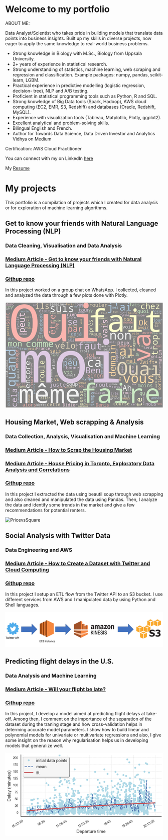 # Welcome to my portfolio

ABOUT ME:

Data Analyst/Scientist who takes pride in building models that translate data points into business insights. Built up my skills in diverse projects, now eager to apply the same knowledge to real-world business problems.

- Strong knowledge in Biology with M.Sc., Biology from Uppsala University.
- 2+ years of experience in statistical research.
- Strong understanding of statistics, machine learning, web scraping and regression and classification. Example packages: numpy, pandas, scikit-learn, LGBM.
- Practical experience in predictive modelling (logistic regression, decision- tree), NLP and A/B testing.
- Proficient in statistical programming tools such as Python, R and SQL.
- Strong knowledge of Big Data tools (Spark, Hadoop), AWS cloud computing (EC2, EMR, S3, Redshift) and databases (Oracle, Redshift, MySQL).
- Experience with visualization tools (Tableau, Matplotlib, Plotly, ggplot2).
- Excellent analytical and problem-solving skills.
- Bilingual English and French.
- Author for Towards Data Science, Data Driven Investor and Analytics Vidhya on Medium

Certification:
AWS Cloud Practitioner

You can connect with my on LinkedIn [here](https://www.linkedin.com/in/risserl/)

My [Resume](https://drive.google.com/file/d/1atQGP0nNCwwhLvURgtV_-ax-SNvYy4_O/view?usp=sharing) 

# My projects

This portfolio is a compilation of projects which I created for data analysis or for exploration of machine learning algorithms. 

## Get to know your friends with Natural Language Processing (NLP)
### Data Cleaning, Visualisation and Data Analysis
### [Medium Article - Get to know your friends with Natural Language Processing (NLP)](https://towardsdatascience.com/get-to-know-your-friends-with-natural-language-processing-nlp-38a1f6e56e09) 

### [Githup repo](https://github.com/walkyrie67/whatsapp_analysis)

In this project worked on a group chat on WhatsApp. I collected, cleaned and analyzed the data through a few plots done with Plotly. 

![wordcloud](images/word_cloud.png "Word cloud")

## Housing Market, Web scrapping & Analysis
### Data Collection, Analysis, Visualisation and Machine Learning
### [Medium Article - How to Scrap the Housing Market](https://medium.com/datadriveninvestor/how-to-scrap-the-housing-market-9081a1610fea?source=friends_link&sk=922dee31b18d73dbc03b1ff17dbffba0) 
### [Medium Article - House Pricing in Toronto, Exploratory Data Analysis and Correlations](https://medium.com/datadriveninvestor/house-pricing-in-toronto-exploratory-data-analysis-and-correlations-45d2f11475f4?source=friends_link&sk=86f7cc2f3b0dc90b3b4aa5f152c82d6e) 

### [Githup repo](https://github.com/walkyrie67/toronto_housing_webscraping/tree/master)

In this project I extracted the data using beautil soup through web scrapping and also cleaned and manipulated the data using Pandas. Then, I analyze the data and identify some trends in the market and give a few recommendations for potential renters.

![PricevsSquare](images/pricevssquare.png")

## Social Analysis with Twitter Data
### Data Engineering and AWS
### [Medium Article - How to Create a Dataset with Twitter and Cloud Computing](https://towardsdatascience.com/how-to-create-a-dataset-with-twitter-and-cloud-computing-fcd82837d313?source=friends_link&sk=b56db9035ff3e59a68fbc19fbf211539)

### [Githup repo](https://github.com/walkyrie67/toronto_housing_webscraping/tree/master)

In this project I setup an ETL flow from the Twitter API to an S3 bucket. I use different services from AWS and I manipulated data by using Python and Shell languages.

![ETL](images/ETL.png "ETL")

## Predicting flight delays in the U.S.
### Data Analysis and Machine Learning
### [Medium Article - Will your flight be late?](https://medium.com/analytics-vidhya/will-your-flight-be-late-36818ffe52b3?source=friends_link&sk=b12b06c3463c125b1370650e8b52bc9f) 

### [Githup repo](https://github.com/walkyrie67/flight_delay_prediction/blob/master/-Copy1.ipynb)

In this project, I develop a model aimed at predicting flight delays at take-off. Among then, I comment on the importance of the separation of the dataset during the traning stage and how cross-validation helps in determing accurate model parameters. I show how to build linear and polynomial models for univariate or multivariate regressions and also, I give some insight on the reason why regularisation helps us in developing models that generalize well.

![Delays throughout one day](images/departure_time.png "Delays throughout one day")


